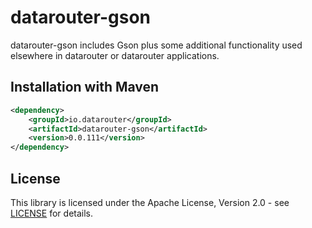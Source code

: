 # datarouter-gson

datarouter-gson includes Gson plus some additional functionality used elsewhere in datarouter or datarouter applications.

## Installation with Maven

```xml
<dependency>
	<groupId>io.datarouter</groupId>
	<artifactId>datarouter-gson</artifactId>
	<version>0.0.111</version>
</dependency>
```

## License

This library is licensed under the Apache License, Version 2.0 - see [LICENSE](../LICENSE) for details.
